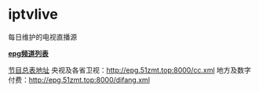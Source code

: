 # iptvlive
每日维护的电视直播源

[**epg频道列表**](http://epg.51zmt.top:8000)

[节目总表地址](http://epg.51zmt.top:8000/e.xml)
央视及各省卫视：http://epg.51zmt.top:8000/cc.xml
地方及数字付费：http://epg.51zmt.top:8000/difang.xml
